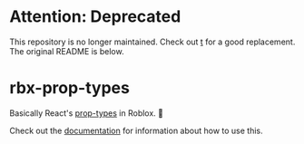 # Attention: Deprecated

This repository is no longer maintained. Check out [t](https://github.com/osyrisrblx/t) for a good replacement. The original README is below.

# rbx-prop-types
Basically React's [prop-types](github.com/facebook/prop-types) in Roblox. :tada:

Check out the [documentation](https://proptypes.amaranthinecodices.me/) for information about how to use this.
